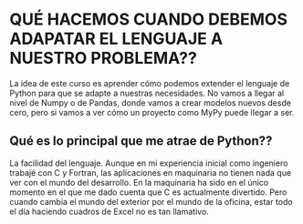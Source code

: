 # QUÉ HACEMOS CUANDO DEBEMOS ADAPATAR EL LENGUAJE A NUESTRO PROBLEMA??

La idea de este curso es aprender cómo podemos extender el lenguaje de Python
para que se adapte a nuestras necesidades. No vamos a llegar al nivel de Numpy
o de Pandas, donde vamos a crear modelos nuevos desde cero, pero si vamos a ver
cómo un proyecto como MyPy puede llegar a ser.

## Qué es lo principal que me atrae de Python??

La facilidad del lenguaje. Aunque en mi experiencia inicial como ingeniero
trabajé con C y Fortran, las aplicaciones en maquinaria no tienen nada que ver
con el mundo del desarrollo. En la maquinaria ha sido en el único momento en el
que me dado cuenta que C es actualmente divertido. Pero cuando cambia el mundo
del exterior por el mundo de la oficina, estar todo el día haciendo cuadros de
Excel no es tan llamativo.


